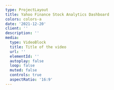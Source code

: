 ```yaml
---
type: ProjectLayout
title: Yahoo Finance Stock Analytics Dashboard
colors: colors-a
date: '2021-12-20'
client: ''
description: ''
media:
  type: VideoBlock
  title: Title of the video
  url: ''
  elementId: ''
  autoplay: false
  loop: false
  muted: false
  controls: true
  aspectRatio: '16:9'
---
```

